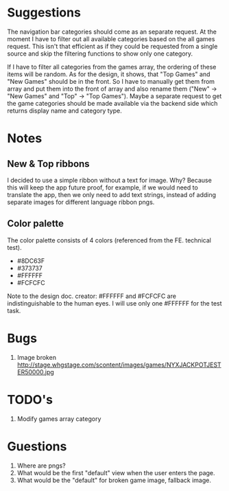 # Suggestions
The navigation bar categories should come as an separate request. At the moment I have to filter out all available categories based on the all games request. This isn't that efficient as if they could be requested from a single source and skip the filtering functions to show only one category.

If I have to filter all categories from the games array, the ordering of these items will be random. As for the design, it shows, that "Top Games" and "New Games" should be in the front. So I have to manually get them from array and put them into the front of array and also rename them ("New" -> "New Games" and "Top" -> "Top Games"). Maybe a separate request to get the game categories should be made available via the backend side which returns display name and category type. 

# Notes
## New & Top ribbons

I decided to use a simple ribbon without a text for image. Why? Because this will keep the app future proof, for example, if we would need to translate the app, then we only need to add text strings, instead of adding separate images for different language ribbon pngs.

## Color palette
The color palette consists of 4 colors (referenced from the FE. technical test).
* #8DC63F
* #373737
* #FFFFFF
* #FCFCFC

Note to the design doc. creator: 
#FFFFFF and #FCFCFC are indistinguishable to the human eyes. I will use only one #FFFFFF for the test task.  

# Bugs
1. Image broken http://stage.whgstage.com/scontent/images/games/NYXJACKPOTJESTER50000.jpg

# TODO's
1. Modify games array category


# Guestions
1. Where are pngs?
2. What would be the first "default" view when the user enters the page.
3. What would be the "default" for broken game image, fallback image.